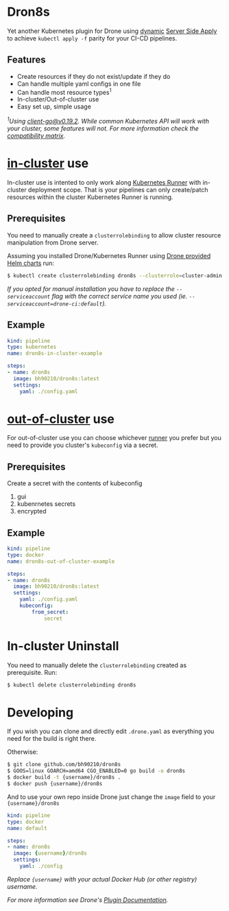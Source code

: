 # Dron8s

Yet another Kubernetes plugin for Drone using [dynamic](https://pkg.go.dev/k8s.io/client-go@v0.19.2/dynamic) [Server Side Apply](https://kubernetes.io/docs/reference/using-api/api-concepts/#server-side-apply) to achieve `kubectl apply -f` parity for your CI-CD pipelines.

## Features
* Create resources if they do not exist/update if they do
* Can handle multiple yaml configs in one file
* Can handle most resource types<sup>1</sup>
* In-cluster/Out-of-cluster use
* Easy set up, simple usage

_<sup>1</sup>Using client-go@v0.19.2. While common Kubernetes API will work with your cluster, some features will not. For more information check the [compatibility matrix](https://github.com/kubernetes/client-go#compatibility-matrix)._

# [in-cluster](https://github.com/kubernetes/client-go/tree/master/examples/in-cluster-client-configuration) use

In-cluster use is intented to only work along [Kubernetes Runner](https://docs.drone.io/runner/kubernetes/overview/) with in-cluster deployment scope. That is your pipelines can only create/patch resources within the cluster Kubernetes Runner is running.

## Prerequisites 
You need to manually create a `clusterrolebinding` to allow cluster resource manipulation from Drone server.

Assuming you installed Drone/Kubernetes Runner using [Drone provided Helm charts](https://github.com/drone/charts/tree/master/charts) run:
```bash
$ kubectl create clusterrolebinding dron8s --clusterrole=cluster-admin --serviceaccount=drone:default
```
_If you opted for manual installation you have to replace the `--serviceaccount` flag with the correct service name you used (ie. `--serviceaccount=drone-ci:default`)._


## Example 
```yaml
kind: pipeline
type: kubernetes
name: dron8s-in-cluster-example

steps:
- name: dron8s
  image: bh90210/dron8s:latest
  settings:
    yaml: ./config.yaml
```

# [out-of-cluster](https://github.com/kubernetes/client-go/tree/master/examples/out-of-cluster-client-configuration) use

For out-of-cluster use you can choose whichever [runner](https://docs.drone.io/runner/overview/) you prefer but you need to provide you cluster's `kubeconfig` via a secret.

## Prerequisites 
Create a secret with the contents of kubeconfig

1. gui
2. kubenrnetes secrets
3. encrypted

## Example 
```yaml
kind: pipeline
type: docker
name: dron8s-out-of-cluster-example

steps:
- name: dron8s
  image: bh90210/dron8s:latest
  settings:
    yaml: ./config.yaml
    kubeconfig:
        from_secret:
            secret
```

# In-cluster Uninstall

You need to manually delete the `clusterrolebinding` created as prerequisite. Run:

```bash
$ kubectl delete clusterrolebinding dron8s
```

# Developing

If you wish you can clone and directly edit `.drone.yaml` as everything you need for the build is right there.

Otherwise:

```bash
$ git clone github.com/bh90210/dron8s
$ GOOS=linux GOARCH=amd64 CGO_ENABLED=0 go build -o dron8s
$ docker build -t {username}/dron8s .
$ docker push {username}/dron8s
```
And to use your own repo inside Drone just change the `image` field to your `{username}/dron8s`
```yaml
kind: pipeline
type: docker
name: default

steps:
- name: dron8s
  image: {username}/dron8s
  settings:
    yaml: ./config
```
_Replace `{username}` with your actual Docker Hub (or other registry) username._

_For more information see Drone's [Plugin Documentation](https://docs.drone.io/plugins/tutorials/golang/)._

